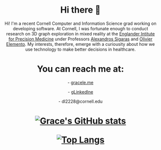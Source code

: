 <h1 align="center">
Hi there 👋
</h1>

<p align="center">
Hi! I'm a recent Cornell Computer and Information Science grad working on developing software. At Cornell, I was fortunate enough to conduct research on 3D graph exploration in mixed reality at the <a href="https://eipm.weill.cornell.edu/">Englander Intitute for Precision Medicine</a> under Professors  <a href="https://eipm.weill.cornell.edu/team/alex-sigaras/">Alexandros Sigaras</a> and <a href="https://eipm.weill.cornell.edu/team/olivier-elemento-3/">Olivier Elemento</a>. My interests, therefore, emerge with a curiousity about how we use technology to make better decisions in healthcare.
</p>

<h1 align="center">
You can reach me at:
</h1>

<p align="center">
 - <a href="https://www.gracele.me/">gracele.me</a>   
 </p>
 
 <p align="center">
 - <a href="https://www.linkedin.com/in/grace-le-536139100/">gLinkedIne</a>   
 </p>
 
  <p align="center">
 -  dl2228@cornell.edu
 </p>

 
<h1 align="center">


[![Grace's GitHub stats](https://github-readme-stats.vercel.app/api?username=lpqdao)](https://github.com/lpqdao/github-readme-stats)


[![Top Langs](https://github-readme-stats.vercel.app/api/top-langs/?username=lpqdao)](https://github.com/lpqdao/github-readme-stats)

</h1>
<!--
**lpqdao/lpqdao** is a ✨ _special_ ✨ repository because its `README.md` (this file) appears on your GitHub profile.

Here are some ideas to get you started:

- 🔭 I’m currently working on ...
- 🌱 I’m currently learning ...
- 👯 I’m looking to collaborate on ...
- 🤔 I’m looking for help with ...
- 💬 Ask me about ...
- 📫 How to reach me: ...
- 😄 Pronouns: ...
- ⚡ Fun fact: ...
-->
